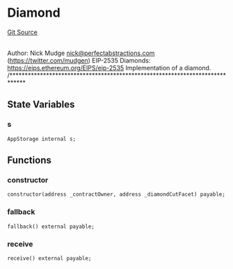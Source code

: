 # Diamond
[Git Source](https://github.com/KlimaDAO/klimadao-solidity/blob/b4fb0f4685d5fe4c80ffc162389dfe0abdfe9f39/src/infinity/Diamond.sol)

\
Author: Nick Mudge <nick@perfectabstractions.com> (https://twitter.com/mudgen)
EIP-2535 Diamonds: https://eips.ethereum.org/EIPS/eip-2535
Implementation of a diamond.
/*****************************************************************************


## State Variables
### s

```solidity
AppStorage internal s;
```


## Functions
### constructor


```solidity
constructor(address _contractOwner, address _diamondCutFacet) payable;
```

### fallback


```solidity
fallback() external payable;
```

### receive


```solidity
receive() external payable;
```

